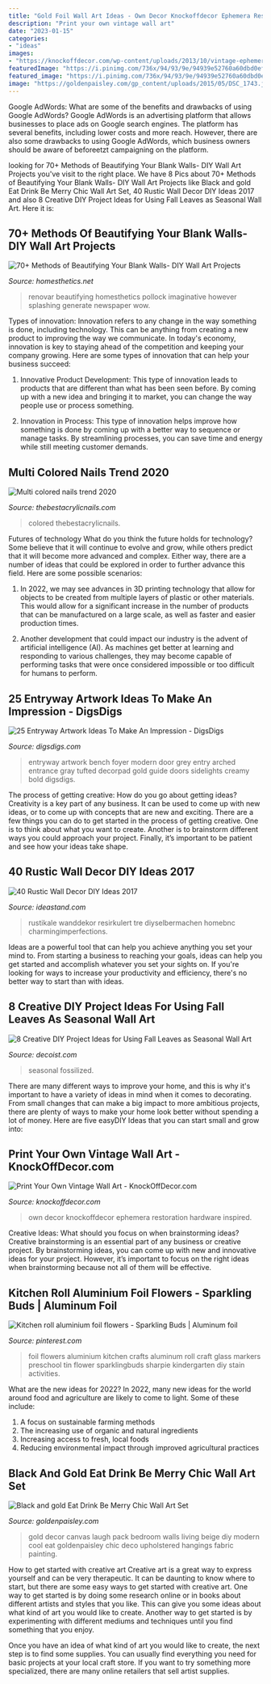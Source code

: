 ```yaml
---
title: "Gold Foil Wall Art Ideas - Own Decor Knockoffdecor Ephemera Restoration Hardware Inspired"
description: "Print your own vintage wall art"
date: "2023-01-15"
categories:
- "ideas"
images:
- "https://knockoffdecor.com/wp-content/uploads/2013/10/vintage-ephemera-wall-art_thumb1.jpg"
featuredImage: "https://i.pinimg.com/736x/94/93/9e/94939e52760a60dbd0ef7ff5a66f6b66--kindergarten-crafts-classroom-crafts.jpg"
featured_image: "https://i.pinimg.com/736x/94/93/9e/94939e52760a60dbd0ef7ff5a66f6b66--kindergarten-crafts-classroom-crafts.jpg"
image: "https://goldenpaisley.com/gp_content/uploads/2015/05/DSC_1743.jpg"
---
```



Google AdWords: What are some of the benefits and drawbacks of using Google AdWords?
Google AdWords is an advertising platform that allows businesses to place ads on Google search engines. The platform has several benefits, including lower costs and more reach. However, there are also some drawbacks to using Google AdWords, which business owners should be aware of beforeetzt campaigning on the platform.

	

		
looking for 70+ Methods of Beautifying Your Blank Walls- DIY Wall Art Projects you've visit to the right place. We have 8 Pics about 70+ Methods of Beautifying Your Blank Walls- DIY Wall Art Projects like Black and gold Eat Drink Be Merry Chic Wall Art Set, 40 Rustic Wall Decor DIY Ideas 2017 and also 8 Creative DIY Project Ideas for Using Fall Leaves as Seasonal Wall Art. Here it is:
		
    
## 70+ Methods Of Beautifying Your Blank Walls- DIY Wall Art Projects

<img loading=lazy src="https://cdn.homesthetics.net/wp-content/uploads/2015/04/Beautiful-Methods-of-Covering-Your-Blank-Walls-DIY-Art-Projects-homesthetics.net-72.jpg" onerror="this.onerror=null;this.src='https://tse1.mm.bing.net/th?id=OIP.cgAPLGjF74Jl3OK3YEvRkAHaJ3&amp;pid=15.1';" alt="70+ Methods of Beautifying Your Blank Walls- DIY Wall Art Projects">

_Source: homesthetics.net_

>renovar beautifying homesthetics pollock imaginative however splashing generate newspaper wow. 

	

Types of innovation:
Innovation refers to any change in the way something is done, including technology. This can be anything from creating a new product to improving the way we communicate. In today's economy, innovation is key to staying ahead of the competition and keeping your company growing. Here are some types of innovation that can help your business succeed:
1. Innovative Product Development: This type of innovation leads to products that are different than what has been seen before. By coming up with a new idea and bringing it to market, you can change the way people use or process something.

2. Innovation in Process: This type of innovation helps improve how something is done by coming up with a better way to sequence or manage tasks. By streamlining processes, you can save time and energy while still meeting customer demands.


    
## Multi Colored Nails Trend 2020

<img loading=lazy src="https://thebestacrylicnails.com/wp-content/uploads/2020/10/nail-design-idea-15.jpg" onerror="this.onerror=null;this.src='https://tse4.mm.bing.net/th?id=OIP.ro6DJCAkqo_RFvLbppcDrwHaND&amp;pid=15.1';" alt="Multi colored nails trend 2020">

_Source: thebestacrylicnails.com_

>colored thebestacrylicnails. 

	

Futures of technology
What do you think the future holds for technology? Some believe that it will continue to evolve and grow, while others predict that it will become more advanced and complex. Either way, there are a number of ideas that could be explored in order to further advance this field. Here are some possible scenarios:
1) In 2022, we may see advances in 3D printing technology that allow for objects to be created from multiple layers of plastic or other materials. This would allow for a significant increase in the number of products that can be manufactured on a large scale, as well as faster and easier production times.

2) Another development that could impact our industry is the advent of artificial intelligence (AI). As machines get better at learning and responding to various challenges, they may become capable of performing tasks that were once considered impossible or too difficult for humans to perform.

    
## 25 Entryway Artwork Ideas To Make An Impression - DigsDigs

<img loading=lazy src="https://www.digsdigs.com/photos/2018/04/11-a-modern-entryway-with-a-grey-tufted-bench-and-a-creamy-and-grey-artwork-over-it-for-a-bold-look.jpg" onerror="this.onerror=null;this.src='https://tse1.mm.bing.net/th?id=OIP.lGnWOkNkhG-NSlXfKSjDOgHaLH&amp;pid=15.1';" alt="25 Entryway Artwork Ideas To Make An Impression - DigsDigs">

_Source: digsdigs.com_

>entryway artwork bench foyer modern door grey entry arched entrance gray tufted decorpad gold guide doors sidelights creamy bold digsdigs. 

	

The process of getting creative: How do you go about getting ideas?
Creativity is a key part of any business. It can be used to come up with new ideas, or to come up with concepts that are new and exciting. There are a few things you can do to get started in the process of getting creative. One is to think about what you want to create. Another is to brainstorm different ways you could approach your project. Finally, it’s important to be patient and see how your ideas take shape.

    
## 40 Rustic Wall Decor DIY Ideas 2017

<img loading=lazy src="https://ideastand.com/wp-content/uploads/2017/08/rustic-wall-decor/27-rustic-wall-decor-diy-ideas.jpg" onerror="this.onerror=null;this.src='https://tse2.mm.bing.net/th?id=OIP.LpZrH05HMDnRkCUFQG7fkAHaLH&amp;pid=15.1';" alt="40 Rustic Wall Decor DIY Ideas 2017">

_Source: ideastand.com_

>rustikale wanddekor resirkulert tre diyselbermachen homebnc charmingimperfections. 

	

Ideas are a powerful tool that can help you achieve anything you set your mind to. From starting a business to reaching your goals, ideas can help you get started and accomplish whatever you set your sights on. If you're looking for ways to increase your productivity and efficiency, there's no better way to start than with ideas.

    
## 8 Creative DIY Project Ideas For Using Fall Leaves As Seasonal Wall Art

<img loading=lazy src="https://cdn.decoist.com/wp-content/uploads/2015/10/Leaf-relief-craft-to-use-as-wall-art.jpg" onerror="this.onerror=null;this.src='https://tse2.mm.bing.net/th?id=OIP.oVn-uuIbJNpdfcZVrA8o4QHaJ4&amp;pid=15.1';" alt="8 Creative DIY Project Ideas for Using Fall Leaves as Seasonal Wall Art">

_Source: decoist.com_

>seasonal fossilized. 

	

There are many different ways to improve your home, and this is why it's important to have a variety of ideas in mind when it comes to decorating. From small changes that can make a big impact to more ambitious projects, there are plenty of ways to make your home look better without spending a lot of money. Here are five easyDIY Ideas that you can start small and grow into: 

    
## Print Your Own Vintage Wall Art - KnockOffDecor.com

<img loading=lazy src="https://knockoffdecor.com/wp-content/uploads/2013/10/vintage-ephemera-wall-art_thumb1.jpg" onerror="this.onerror=null;this.src='https://tse1.mm.bing.net/th?id=OIP.IuwOLcOhznjN_EyoBSKcQwAAAA&amp;pid=15.1';" alt="Print Your Own Vintage Wall Art - KnockOffDecor.com">

_Source: knockoffdecor.com_

>own decor knockoffdecor ephemera restoration hardware inspired. 

	

Creative Ideas: What should you focus on when brainstorming ideas?
Creative brainstorming is an essential part of any business or creative project. By brainstorming ideas, you can come up with new and innovative ideas for your project. However, it’s important to focus on the right ideas when brainstorming because not all of them will be effective.

    
## Kitchen Roll Aluminium Foil Flowers - Sparkling Buds | Aluminum Foil

<img loading=lazy src="https://i.pinimg.com/736x/94/93/9e/94939e52760a60dbd0ef7ff5a66f6b66--kindergarten-crafts-classroom-crafts.jpg" onerror="this.onerror=null;this.src='https://tse2.mm.bing.net/th?id=OIP.R_9ehf2ZtEAAiTI1LtepgQHaKb&amp;pid=15.1';" alt="Kitchen roll aluminium foil flowers - Sparkling Buds | Aluminum foil">

_Source: pinterest.com_

>foil flowers aluminium kitchen crafts aluminum roll craft glass markers preschool tin flower sparklingbuds sharpie kindergarten diy stain activities. 

	

What are the new ideas for 2022?
In 2022, many new ideas for the world around food and agriculture are likely to come to light. Some of these include: 
1. A focus on sustainable farming methods 
2. The increasing use of organic and natural ingredients 
3. Increasing access to fresh, local foods 
4. Reducing environmental impact through improved agricultural practices 

    
## Black And Gold Eat Drink Be Merry Chic Wall Art Set

<img loading=lazy src="https://goldenpaisley.com/gp_content/uploads/2015/05/DSC_1743.jpg" onerror="this.onerror=null;this.src='https://tse1.mm.bing.net/th?id=OIP.vFk1AASTUqTnZcDv-iTcIQHaJ9&amp;pid=15.1';" alt="Black and gold Eat Drink Be Merry Chic Wall Art Set">

_Source: goldenpaisley.com_

>gold decor canvas laugh pack bedroom walls living beige diy modern cool eat goldenpaisley chic deco upholstered hangings fabric painting. 

	

How to get started with creative art
Creative art is a great way to express yourself and can be very therapeutic. It can be daunting to know where to start, but there are some easy ways to get started with creative art.
One way to get started is by doing some research online or in books about different artists and styles that you like. This can give you some ideas about what kind of art you would like to create. Another way to get started is by experimenting with different mediums and techniques until you find something that you enjoy.

Once you have an idea of what kind of art you would like to create, the next step is to find some supplies. You can usually find everything you need for basic projects at your local craft store. If you want to try something more specialized, there are many online retailers that sell artist supplies.

